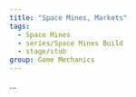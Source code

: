 ```yaml
---
title: "Space Mines, Markets"
tags: 
  - Space Mines
  - series/Space Mines Build
  - stage/stub
group: Game Mechanics
---
```


...
